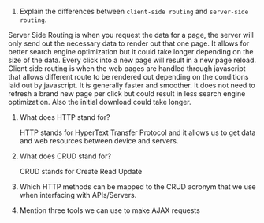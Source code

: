 1.  Explain the differences between `client-side routing` and `server-side routing`.

   Server Side Routing is when you request the data for a page, the server will only send out the necessary data to render out that one page. It allows for better search engine optimization but it could take longer depending on the size of the data. Every click into a new page will result in a new page reload. Client side routing is when the web pages are handled through javascript that allows different route to be rendered out depending on the conditions laid out by javascript. It is generally faster and smoother. It does not need to refresh a brand new page per click but could result in less search engine optimization. Also the initial download could take longer.

1.  What does HTTP stand for?

    HTTP stands for HyperText Transfer Protocol and it allows us to get data and web resources between device and servers.

1.  What does CRUD stand for?

    CRUD stands for Create Read Update 

1.  Which HTTP methods can be mapped to the CRUD acronym that we use when interfacing with APIs/Servers.
1.  Mention three tools we can use to make AJAX requests